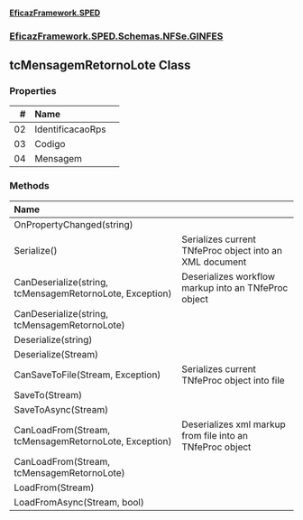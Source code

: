 #### [EficazFramework.SPED](EficazFrameworkSPED.md 'EficazFramework SPED')
### [EficazFramework.SPED.Schemas.NFSe.GINFES](EficazFramework.SPED.Schemas.NFSe.GINFES.md 'EficazFramework.SPED.Schemas.NFSe.GINFES')

## tcMensagemRetornoLote Class
### Properties

| # | Name | |
| ---: | :--- | :--- |
| 02 | IdentificacaoRps |  |
| 03 | Codigo |  |
| 04 | Mensagem |  |
### Methods

| Name | |
| :--- | :--- |
| OnPropertyChanged(string) |  |
| Serialize() | Serializes current TNfeProc object into an XML document |
| CanDeserialize(string, tcMensagemRetornoLote, Exception) | Deserializes workflow markup into an TNfeProc object |
| CanDeserialize(string, tcMensagemRetornoLote) |  |
| Deserialize(string) |  |
| Deserialize(Stream) |  |
| CanSaveToFile(Stream, Exception) | Serializes current TNfeProc object into file |
| SaveTo(Stream) |  |
| SaveToAsync(Stream) |  |
| CanLoadFrom(Stream, tcMensagemRetornoLote, Exception) | Deserializes xml markup from file into an TNfeProc object |
| CanLoadFrom(Stream, tcMensagemRetornoLote) |  |
| LoadFrom(Stream) |  |
| LoadFromAsync(Stream, bool) |  |
